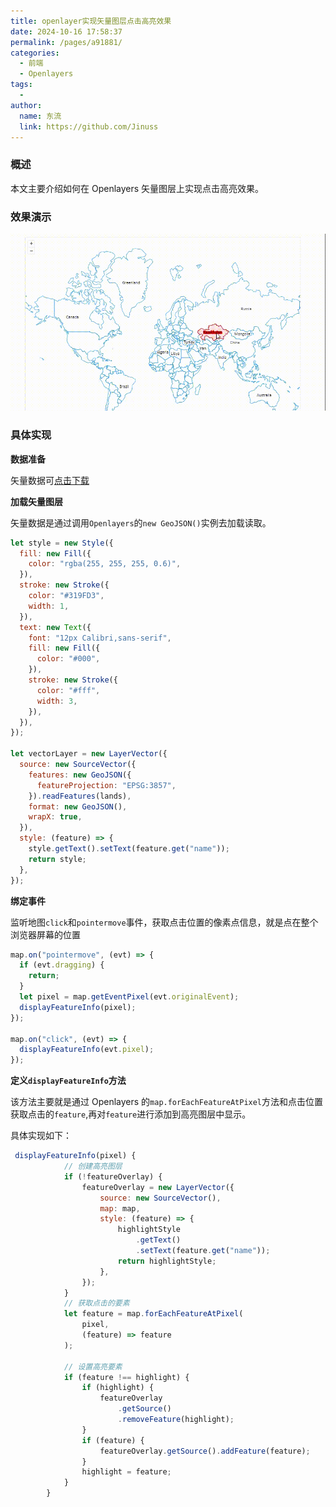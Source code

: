 ```yaml
---
title: openlayer实现矢量图层点击高亮效果
date: 2024-10-16 17:58:37
permalink: /pages/a91881/
categories:
  - 前端
  - Openlayers
tags:
  -
author:
  name: 东流
  link: https://github.com/Jinuss
---
```


### 概述

本文主要介绍如何在 Openlayers 矢量图层上实现点击高亮效果。

### 效果演示

<img src="../../Demo/gif/openlayers高亮.gif"/>

### 具体实现

**数据准备**

矢量数据可[点击下载]()

**加载矢量图层**

矢量数据是通过调用`Openlayers`的`new GeoJSON()`实例去加载读取。

```js
let style = new Style({
  fill: new Fill({
    color: "rgba(255, 255, 255, 0.6)",
  }),
  stroke: new Stroke({
    color: "#319FD3",
    width: 1,
  }),
  text: new Text({
    font: "12px Calibri,sans-serif",
    fill: new Fill({
      color: "#000",
    }),
    stroke: new Stroke({
      color: "#fff",
      width: 3,
    }),
  }),
});

let vectorLayer = new LayerVector({
  source: new SourceVector({
    features: new GeoJSON({
      featureProjection: "EPSG:3857",
    }).readFeatures(lands),
    format: new GeoJSON(),
    wrapX: true,
  }),
  style: (feature) => {
    style.getText().setText(feature.get("name"));
    return style;
  },
});
```

**绑定事件**

监听地图`click`和`pointermove`事件，获取点击位置的像素点信息，就是点在整个浏览器屏幕的位置

```js
map.on("pointermove", (evt) => {
  if (evt.dragging) {
    return;
  }
  let pixel = map.getEventPixel(evt.originalEvent);
  displayFeatureInfo(pixel);
});

map.on("click", (evt) => {
  displayFeatureInfo(evt.pixel);
});
```

**定义`displayFeatureInfo`方法**

该方法主要就是通过 Openlayers 的`map.forEachFeatureAtPixel`方法和点击位置获取点击的`feature`,再对`feature`进行添加到高亮图层中显示。

具体实现如下：

```js
 displayFeatureInfo(pixel) {
            // 创建高亮图层
            if (!featureOverlay) {
                featureOverlay = new LayerVector({
                    source: new SourceVector(),
                    map: map,
                    style: (feature) => {
                        highlightStyle
                            .getText()
                            .setText(feature.get("name"));
                        return highlightStyle;
                    },
                });
            }
            // 获取点击的要素
            let feature = map.forEachFeatureAtPixel(
                pixel,
                (feature) => feature
            );

            // 设置高亮要素
            if (feature !== highlight) {
                if (highlight) {
                    featureOverlay
                        .getSource()
                        .removeFeature(highlight);
                }
                if (feature) {
                    featureOverlay.getSource().addFeature(feature);
                }
                highlight = feature;
            }
        }
```
